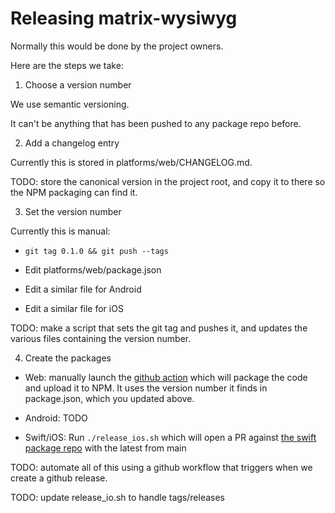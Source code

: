 # Releasing matrix-wysiwyg

Normally this would be done by the project owners.

Here are the steps we take:

1. Choose a version number

We use semantic versioning.

It can't be anything that has been pushed to any package repo before.

2. Add a changelog entry

Currently this is stored in platforms/web/CHANGELOG.md.

TODO: store the canonical version in the project root, and copy it to there
so the NPM packaging can find it.

3. Set the version number

Currently this is manual:

* `git tag 0.1.0 && git push --tags`

* Edit platforms/web/package.json
* Edit a similar file for Android
* Edit a similar file for iOS

TODO: make a script that sets the git tag and pushes it, and updates the
various files containing the version number.

4. Create the packages

* Web: manually launch the
  [github action](https://github.com/matrix-org/matrix-wysiwyg/actions/workflows/publish.yml)
  which will package the code and upload it to NPM. It uses the version number
  it finds in package.json, which you updated above.

* Android: TODO

* Swift/iOS:
  Run `./release_ios.sh` which will open a PR against
  [the swift package repo](https://github.com/matrix-org/matrix-wysiwyg-composer-swift)
  with the latest from main

TODO: automate all of this using a github workflow that triggers when we
create a github release.

TODO: update release_io.sh to handle tags/releases

